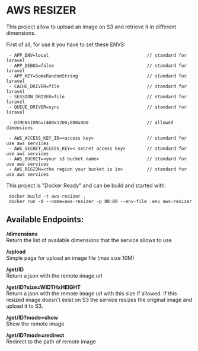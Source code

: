 AWS RESIZER
===========

This project allow to upload an image on S3 and retrieve it in different dimensions.  
  
First of all, for use it you have to set these ENVS:

     - APP_ENV=local                                     // standard for laravel
     - APP_DEBUG=false                                   // standard for laravel
     - APP_KEY=SomeRandomString                          // standard for laravel
     - CACHE_DRIVER=file                                 // standard for laravel
     - SESSION_DRIVER=file                               // standard for laravel
     - QUEUE_DRIVER=sync                                 // standard for laravel

     - DIMENSIONS=1400x1200;800x800                      // allowed dimensions
              
     - AWS_ACCESS_KEY_ID=<access key>                    // standard for use aws services
     - AWS_SECRET_ACCESS_KEY=< secret access key>        // standard for use aws services
     - AWS_BUCKET=<your s3 bucket name>                  // standard for use aws services
     - AWS_REGION=<the region your bucket is in>         // standard for use aws services
    
This project is "Docker Ready" and can be build and started with:

     docker build -t aws-resizer .
     docker run -d --name=aws-resizer -p 80:80 --env-file .env aws-resizer
  
    
Available Endpoints:
--------------------
**/dimensions**  
Return the list of available dimensions that the service allows to use  
    
**/upload**  
Simple page for upload an image file (max size 10M)  

**/get/ID**  
Return a json with the remote image url

**/get/ID?size=WIDTHxHEIGHT**  
Return a json with the remote image url with this size if allowed.
If this resized image doesn't exist on S3 the service resizes the original image and upload it to S3.

**/get/ID?mode=show**  
Show the remote image

**/get/ID?mode=redirect**  
Redirect to the path of remote image